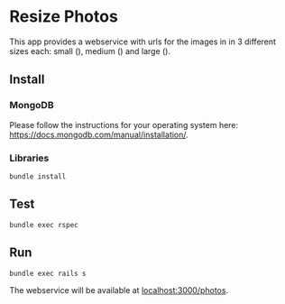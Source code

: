 # Resize Photos

This app provides a webservice with urls for the images in <url> in 3 different sizes each: small (), medium () and large ().

## Install

### MongoDB

Please follow the instructions for your operating system here: https://docs.mongodb.com/manual/installation/.

### Libraries

```
bundle install
```

## Test

```
bundle exec rspec
```

## Run

```
bundle exec rails s
```

The webservice will be available at [localhost:3000/photos](localhost:3000/photos).
